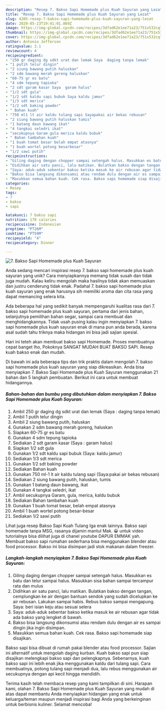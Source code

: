 ```yaml
---
description: "Resep 7. Bakso Sapi Homemade plus Kuah Sayuran yang Lezat"
title: "Resep 7. Bakso Sapi Homemade plus Kuah Sayuran yang Lezat"
slug: 4205-resep-7-bakso-sapi-homemade-plus-kuah-sayuran-yang-lezat
date: 2020-05-23T19:41:01.869Z
image: https://img-global.cpcdn.com/recipes/3dfad62e1ee71a23/751x532cq70/7-bakso-sapi-homemade-plus-kuah-sayuran-foto-resep-utama.jpg
thumbnail: https://img-global.cpcdn.com/recipes/3dfad62e1ee71a23/751x532cq70/7-bakso-sapi-homemade-plus-kuah-sayuran-foto-resep-utama.jpg
cover: https://img-global.cpcdn.com/recipes/3dfad62e1ee71a23/751x532cq70/7-bakso-sapi-homemade-plus-kuah-sayuran-foto-resep-utama.jpg
author: Antonio Jefferson
ratingvalue: 3.1
reviewcount: 4
recipeingredient:
- "250 gr daging dg sdkt urat dan lemak Saya  daging tanpa lemak"
- "1 putih telur dingin"
- "2 siung bawang putih haluskan"
- "2 sdm bawang merah goreng haluskan"
- "60-75 gr es batu"
- "4 sdm tepung tapioka"
- "2 sdt garam kasar Saya  garam halus"
- "1/2 sdt gula"
- "1/2 sdt kaldu sapi bubuk Saya kaldu jamur"
- "1/3 sdt merica"
- "1/2 sdt baking powder"
- " Bahan kuah"
- "750 ml1 lt air kaldu tulang sapi Sayapakai air bekas rebusan"
- "2 siung bawang putih haluskan tumis"
- "1 batang daun bawang ikat"
- "4 tangkai seledri ikat"
- "secukupnya Garam gula merica kaldu bubuk"
- " Bahan tambahan kuah"
- "1 buah tomat besar belah empat atasnya"
- "1 buah wortel potong besarbesar"
- "1/2 sawi putih"
recipeinstructions:
- "Giling daging dengan chopper sampai setengah halus. Masukkan es batu dan telur sampai halus. Masukkan sisa bahan sampai tercampur rata dan mulus"
- "Didihkan air satu panci, lalu matikan. Bulatkan bakso dengan tangan, cemplungkan ke air dengan bantuan sendok yang sudah dicelupkan ke air rebusan. Lakukan sampai habis. Rebus bakso sampai mengapung. Saya: beri isian keju atau sesuai selera"
- "Saya: aduk-aduk sebentar bakso ketika masuk ke air rebusan agar tidak ada bakso yang lengket di bawah."
- "Bakso bisa langsung dikonsumsi atau rendam dulu dengan air es sampai dingin jika ingin disimpan."
- "Masukkan semua bahan kuah. Cek rasa. Bakso sapi homemade siap disajikan."
categories:
- Resep
tags:
- 7
- bakso
- sapi

katakunci: 7 bakso sapi 
nutrition: 170 calories
recipecuisine: Indonesian
preptime: "PT26M"
cooktime: "PT59M"
recipeyield: "4"
recipecategory: Dinner

---
```



![7. Bakso Sapi Homemade plus Kuah Sayuran](https://img-global.cpcdn.com/recipes/3dfad62e1ee71a23/751x532cq70/7-bakso-sapi-homemade-plus-kuah-sayuran-foto-resep-utama.jpg)

Anda sedang mencari inspirasi resep 7. bakso sapi homemade plus kuah sayuran yang unik? Cara menyiapkannya memang tidak susah dan tidak juga mudah. Kalau keliru mengolah maka hasilnya tidak akan memuaskan dan justru cenderung tidak enak. Padahal 7. bakso sapi homemade plus kuah sayuran yang enak harusnya sih memiliki aroma dan cita rasa yang dapat memancing selera kita.

Ada beberapa hal yang sedikit banyak mempengaruhi kualitas rasa dari 7. bakso sapi homemade plus kuah sayuran, pertama dari jenis bahan, selanjutnya pemilihan bahan segar, sampai cara membuat dan menghidangkannya. Tidak usah pusing kalau ingin menyiapkan 7. bakso sapi homemade plus kuah sayuran enak di mana pun anda berada, karena asal sudah tahu triknya maka hidangan ini bisa jadi sajian spesial.

Hari ini teteh akan membuat bakso sapi Homemade. Proses membuatnya cepat banget lho, Pokoknya SANGAT MUDAH BUAT BAKSO SAPI. Resep kuah bakso enak dan mudah.


Di bawah ini ada beberapa tips dan trik praktis dalam mengolah 7. bakso sapi homemade plus kuah sayuran yang siap dikreasikan. Anda bisa menyiapkan 7. Bakso Sapi Homemade plus Kuah Sayuran menggunakan 21 bahan dan 5 langkah pembuatan. Berikut ini cara untuk membuat hidangannya.

<!--inarticleads1-->

##### Bahan-bahan dan bumbu yang dibutuhkan dalam menyiapkan 7. Bakso Sapi Homemade plus Kuah Sayuran:

1. Ambil 250 gr daging dg sdkt urat dan lemak (Saya : daging tanpa lemak)
1. Ambil 1 putih telur dingin
1. Ambil 2 siung bawang putih, haluskan
1. Gunakan 2 sdm bawang merah goreng, haluskan
1. Siapkan 60-75 gr es batu
1. Gunakan 4 sdm tepung tapioka
1. Sediakan 2 sdt garam kasar (Saya : garam halus)
1. Siapkan 1/2 sdt gula
1. Gunakan 1/2 sdt kaldu sapi bubuk (Saya: kaldu jamur)
1. Sediakan 1/3 sdt merica
1. Gunakan 1/2 sdt baking powder
1. Sediakan  Bahan kuah
1. Gunakan 750 ml-1 lt air kaldu tulang sapi (Saya:pakai air bekas rebusan)
1. Sediakan 2 siung bawang putih, haluskan, tumis
1. Gunakan 1 batang daun bawang, ikat
1. Gunakan 4 tangkai seledri, ikat
1. Ambil secukupnya Garam, gula, merica, kaldu bubuk
1. Sediakan  Bahan tambahan kuah
1. Gunakan 1 buah tomat besar, belah empat atasnya
1. Ambil 1 buah wortel potong besar-besar
1. Sediakan 1/2 sawi putih


Lihat juga resep Bakso Sapi Kuah Tulang Iga enak lainnya. Bakso sapi homemade tanpa MSG, rasanya dijamin mantul Mak. 😀 untuk video tutorialnya bisa dilihat juga di chanel youtube DAPUR EMMAK yah. Membuat bakso sapi rumahan sederhana bisa menggunakan blender atau food processor. Bakso ini bisa disimpan jadi stok makanan dalam freezer. 

<!--inarticleads2-->

##### Langkah-langkah menyiapkan 7. Bakso Sapi Homemade plus Kuah Sayuran:

1. Giling daging dengan chopper sampai setengah halus. Masukkan es batu dan telur sampai halus. Masukkan sisa bahan sampai tercampur rata dan mulus
1. Didihkan air satu panci, lalu matikan. Bulatkan bakso dengan tangan, cemplungkan ke air dengan bantuan sendok yang sudah dicelupkan ke air rebusan. Lakukan sampai habis. Rebus bakso sampai mengapung. Saya: beri isian keju atau sesuai selera
1. Saya: aduk-aduk sebentar bakso ketika masuk ke air rebusan agar tidak ada bakso yang lengket di bawah.
1. Bakso bisa langsung dikonsumsi atau rendam dulu dengan air es sampai dingin jika ingin disimpan.
1. Masukkan semua bahan kuah. Cek rasa. Bakso sapi homemade siap disajikan.


Bakso sapi bisa dibuat di rumah pakai blender atau food processor. Sajian ini alternatif untuk mengolah daging kurban. Kuah bakso sapi pun siap disajikan melengkapi bakso sapi dan pelengkapnya. Sebenarnya, kuah bakso sapi ini lebih enak jika menggunakan kaldu dari tulang sapi. Cara membuatnya, potong tulang sapi menjadi dua, lalu rebus menggunakan air secukupnya dengan api kecil hingga mendidih. 

Terima kasih telah membaca resep yang kami tampilkan di sini. Harapan kami, olahan 7. Bakso Sapi Homemade plus Kuah Sayuran yang mudah di atas dapat membantu Anda menyiapkan hidangan yang enak untuk keluarga/teman maupun menjadi inspirasi bagi Anda yang berkeinginan untuk berbisnis kuliner. Selamat mencoba!
